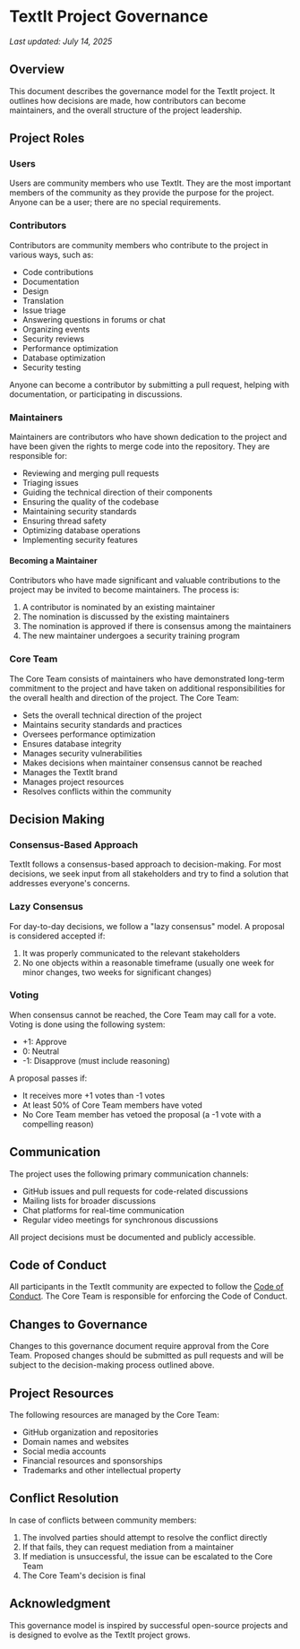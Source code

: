 # TextIt Project Governance

*Last updated: July 14, 2025*

## Overview

This document describes the governance model for the TextIt project. It outlines how decisions are made, how contributors can become maintainers, and the overall structure of the project leadership.

## Project Roles

### Users

Users are community members who use TextIt. They are the most important members of the community as they provide the purpose for the project. Anyone can be a user; there are no special requirements.

### Contributors

Contributors are community members who contribute to the project in various ways, such as:

- Code contributions
- Documentation
- Design
- Translation
- Issue triage
- Answering questions in forums or chat
- Organizing events
- Security reviews
- Performance optimization
- Database optimization
- Security testing

Anyone can become a contributor by submitting a pull request, helping with documentation, or participating in discussions.

### Maintainers

Maintainers are contributors who have shown dedication to the project and have been given the rights to merge code into the repository. They are responsible for:

- Reviewing and merging pull requests
- Triaging issues
- Guiding the technical direction of their components
- Ensuring the quality of the codebase
- Maintaining security standards
- Ensuring thread safety
- Optimizing database operations
- Implementing security features

#### Becoming a Maintainer

Contributors who have made significant and valuable contributions to the project may be invited to become maintainers. The process is:

1. A contributor is nominated by an existing maintainer
2. The nomination is discussed by the existing maintainers
3. The nomination is approved if there is consensus among the maintainers
4. The new maintainer undergoes a security training program

### Core Team

The Core Team consists of maintainers who have demonstrated long-term commitment to the project and have taken on additional responsibilities for the overall health and direction of the project. The Core Team:

- Sets the overall technical direction of the project
- Maintains security standards and practices
- Oversees performance optimization
- Ensures database integrity
- Manages security vulnerabilities
- Makes decisions when maintainer consensus cannot be reached
- Manages the TextIt brand
- Manages project resources
- Resolves conflicts within the community

## Decision Making

### Consensus-Based Approach

TextIt follows a consensus-based approach to decision-making. For most decisions, we seek input from all stakeholders and try to find a solution that addresses everyone's concerns.

### Lazy Consensus

For day-to-day decisions, we follow a "lazy consensus" model. A proposal is considered accepted if:

1. It was properly communicated to the relevant stakeholders
2. No one objects within a reasonable timeframe (usually one week for minor changes, two weeks for significant changes)

### Voting

When consensus cannot be reached, the Core Team may call for a vote. Voting is done using the following system:

- +1: Approve
- 0: Neutral
- -1: Disapprove (must include reasoning)

A proposal passes if:
- It receives more +1 votes than -1 votes
- At least 50% of Core Team members have voted
- No Core Team member has vetoed the proposal (a -1 vote with a compelling reason)

## Communication

The project uses the following primary communication channels:

- GitHub issues and pull requests for code-related discussions
- Mailing lists for broader discussions
- Chat platforms for real-time communication
- Regular video meetings for synchronous discussions

All project decisions must be documented and publicly accessible.

## Code of Conduct

All participants in the TextIt community are expected to follow the [Code of Conduct](CODE_OF_CONDUCT.md). The Core Team is responsible for enforcing the Code of Conduct.

## Changes to Governance

Changes to this governance document require approval from the Core Team. Proposed changes should be submitted as pull requests and will be subject to the decision-making process outlined above.

## Project Resources

The following resources are managed by the Core Team:

- GitHub organization and repositories
- Domain names and websites
- Social media accounts
- Financial resources and sponsorships
- Trademarks and other intellectual property

## Conflict Resolution

In case of conflicts between community members:

1. The involved parties should attempt to resolve the conflict directly
2. If that fails, they can request mediation from a maintainer
3. If mediation is unsuccessful, the issue can be escalated to the Core Team
4. The Core Team's decision is final

## Acknowledgment

This governance model is inspired by successful open-source projects and is designed to evolve as the TextIt project grows.
